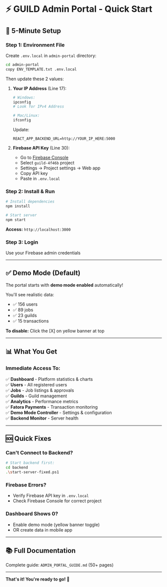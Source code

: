 # ⚡ GUILD Admin Portal - Quick Start

## 🚀 5-Minute Setup

### **Step 1: Environment File**

Create `.env.local` in `admin-portal` directory:

```bash
cd admin-portal
copy ENV_TEMPLATE.txt .env.local
```

Then update these 2 values:

1. **Your IP Address** (Line 17):
   ```bash
   # Windows:
   ipconfig
   # Look for IPv4 Address
   
   # Mac/Linux:
   ifconfig
   ```
   Update:
   ```env
   REACT_APP_BACKEND_URL=http://YOUR_IP_HERE:5000
   ```

2. **Firebase API Key** (Line 30):
   - Go to [Firebase Console](https://console.firebase.google.com/)
   - Select `guild-4f46b` project
   - Settings → Project settings → Web app
   - Copy API key
   - Paste in `.env.local`

### **Step 2: Install & Run**

```bash
# Install dependencies
npm install

# Start server
npm start
```

**Access:** `http://localhost:3000`

### **Step 3: Login**

Use your Firebase admin credentials

---

## ✅ Demo Mode (Default)

The portal starts with **demo mode enabled** automatically!

You'll see realistic data:
- ✅ 156 users
- ✅ 89 jobs  
- ✅ 23 guilds
- ✅ 15 transactions

**To disable:** Click the [X] on yellow banner at top

---

## 📊 What You Get

### **Immediate Access To:**

✅ **Dashboard** - Platform statistics & charts  
✅ **Users** - All registered users  
✅ **Jobs** - Job listings & approvals  
✅ **Guilds** - Guild management  
✅ **Analytics** - Performance metrics  
✅ **Fatora Payments** - Transaction monitoring  
✅ **Demo Mode Controller** - Settings & configuration  
✅ **Backend Monitor** - Server health  

---

## 🆘 Quick Fixes

### **Can't Connect to Backend?**
```bash
# Start backend first:
cd backend
.\start-server-fixed.ps1
```

### **Firebase Errors?**
- Verify Firebase API key in `.env.local`
- Check Firebase Console for correct project

### **Dashboard Shows 0?**
- Enable demo mode (yellow banner toggle)
- OR create data in mobile app

---

## 📚 Full Documentation

Complete guide: `ADMIN_PORTAL_GUIDE.md` (50+ pages)

---

**That's it! You're ready to go! 🎉**


